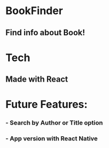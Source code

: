 # BookFinder
## Find info about Book!
#
# Tech
## Made with React

#

# Future Features:
### - Search by Author or Title option
### - App version with React Native    

